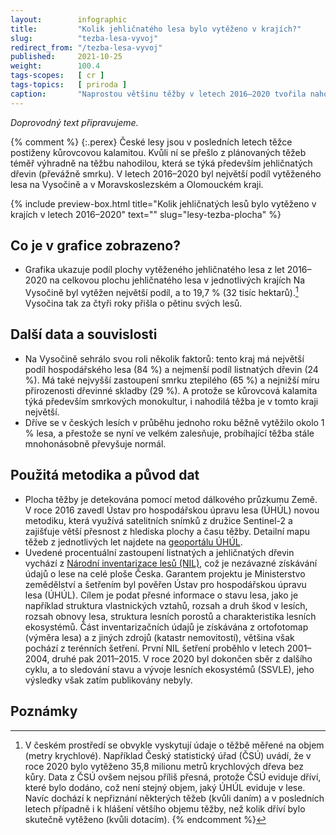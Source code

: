 ```yaml
---
layout:        infographic
title:         "Kolik jehličnatého lesa bylo vytěženo v krajích?"
slug:          "tezba-lesa-vyvoj"
redirect_from: "/tezba-lesa-vyvoj"
published:     2021-10-25
weight:        100.4
tags-scopes:   [ cr ]
tags-topics:   [ priroda ]
caption:       "Naprostou většinu těžby v letech 2016–2020 tvořila nahodilá těžba, která je převážně spojena s kůrovcovou kalamitou. Těžil se hlavně smrk a nejvíce postižen byl Olomoucký kraj a kraj Vysočina."
---
```


*Doprovodný text připravujeme.*

{% comment %}
{:.perex}
České lesy jsou v posledních letech těžce postiženy kůrovcovou kalamitou. Kvůli ní se přešlo z plánovaných těžeb téměř výhradně na těžbu nahodilou, která se týká především jehličnatých dřevin (převážně smrku). V letech 2016–2020 byl největší podíl vytěženého lesa na Vysočině a v Moravskoslezském a Olomouckém kraji.

{% include preview-box.html
    title="Kolik jehličnatých lesů bylo vytěženo v krajích v letech 2016–2020"
    text=""
    slug="lesy-tezba-plocha"
%}

## Co je v grafice zobrazeno?

- Grafika ukazuje podíl plochy vytěženého jehličnatého lesa z let 2016–2020 na celkovou plochu jehličnatého lesa v jednotlivých krajích Na Vysočině byl vytěžen největší podíl, a to 19,7 % (32 tisíc hektarů).[^1] Vysočina tak za čtyři roky přišla o pětinu svých lesů.

## Další data a souvislosti

- Na Vysočině sehrálo svou roli několik faktorů: tento kraj má největší podíl hospodářského lesa (84 %) a nejmenší podíl listnatých dřevin (24 %). Má také nejvyšší zastoupení smrku ztepilého (65 %) a nejnižší míru přirozenosti dřevinné skladby (29 %). A protože se kůrovcová kalamita týká především smrkových monokultur, i nahodilá těžba je v tomto kraji největší. 
- Dříve se v českých lesích v průběhu jednoho roku běžně vytěžilo okolo 1 % lesa, a přestože se nyní ve velkém zalesňuje, probíhající těžba stále mnohonásobně převyšuje normál.

## Použitá metodika a původ dat

- Plocha těžby je detekována pomocí metod dálkového průzkumu Země. V roce 2016 zavedl Ústav pro hospodářskou úpravu lesa (ÚHÚL) novou metodiku, která využívá satelitních snímků z družice Sentinel-2 a zajišťuje větší přesnost z hlediska plochy a času těžby. Detailní mapu těžeb z jednotlivých let najdete na [geoportálu ÚHÚL](http://geoportal.uhul.cz/mapy/MapyDpz.html).
- Uvedené procentuální zastoupení listnatých a jehličnatých dřevin vychází z [Národní inventarizace lesů (NIL)](http://www.uhul.cz/kdo-jsme/aktuality/938-publikace-narodni-inventarizace-lesu-v-ceske-republice-vysledky-druheho-cyklu-2011-2015), což je nezávazné získávání údajů o lese na celé ploše Česka. Garantem projektu je Ministerstvo zemědělství a šetřením byl pověřen Ústav pro hospodářskou úpravu lesa (ÚHÚL). Cílem je podat přesné informace o stavu lesa, jako je například struktura vlastnických vztahů, rozsah a druh škod v lesích, rozsah obnovy lesa, struktura lesních porostů a charakteristika lesních ekosystémů. Část inventarizačních údajů je získávána z ortofotomap (výměra lesa) a z jiných zdrojů (katastr nemovitostí), většina však pochází z terénních šetření. První NIL šetření proběhlo v letech 2001–2004, druhé pak 2011–2015. V roce 2020 byl dokončen sběr z dalšího cyklu, a to sledování stavu a vývoje lesních ekosystémů (SSVLE), jeho výsledky však zatím publikovány nebyly.

## Poznámky

[^1]: V českém prostředí se obvykle vyskytují údaje o těžbě měřené na objem (metry krychlové). Například Český statistický úřad (ČSÚ) uvádí, že v roce 2020 bylo vytěženo 35,8 milionu metrů krychlových dřeva bez kůry. Data z ČSÚ ovšem nejsou příliš přesná, protože ČSÚ eviduje dříví, které bylo dodáno, což není stejný objem, jaký ÚHÚL eviduje v lese. Navíc dochází k nepřiznání některých těžeb (kvůli daním) a v posledních letech případně i k hlášení většího objemu těžby, než kolik dříví bylo skutečně vytěženo (kvůli dotacím).
{% endcomment %}
